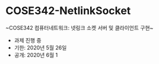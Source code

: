 # COSE342-NetlinkSocket
~COSE342 컴퓨터네트워크: 넷링크 소켓 서버 및 클라이언트 구현~

* 과제 진행 중
* 기한: 2020년 5월 26일
* 공개: 2020년 6월 1
